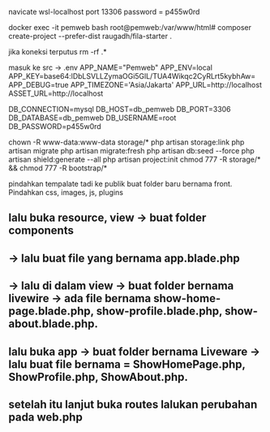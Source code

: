 navicate wsl-localhost
port 13306
password = p455w0rd

docker exec -it pemweb bash
root@pemweb:/var/www/html# composer create-project --prefer-dist raugadh/fila-starter .

jika koneksi terputus rm -rf .*

masuk ke src -> .env 
APP_NAME="Pemweb"
APP_ENV=local
APP_KEY=base64:lDbLSVLLZymaOGi5GlL/TUA4Wikqc2CyRLrt5kybhAw=
APP_DEBUG=true
APP_TIMEZONE='Asia/Jakarta'
APP_URL=http://localhost
ASSET_URL=http://localhost

DB_CONNECTION=mysql
DB_HOST=db_pemweb
DB_PORT=3306
DB_DATABASE=db_pemweb
DB_USERNAME=root
DB_PASSWORD=p455w0rd


chown -R www-data:www-data storage/*
php artisan storage:link
php artisan migrate
php artisan migrate:fresh
php artisan db:seed --force
php artisan shield:generate --all
php artisan project:init
chmod 777 -R storage/* && chmod 777 -R bootstrap/*

pindahkan tempalate tadi ke publik buat folder baru bernama front. Pindahkan css, images, js, plugins

## lalu buka resource, view -> buat folder components 
## -> lalu buat file yang bernama app.blade.php
## -> lalu di dalam view -> buat folder bernama livewire -> ada file bernama show-home-page.blade.php, show-profile.blade.php, show-about.blade.php.
## lalu buka app -> buat folder bernama Liveware -> lalu buat file bernama = ShowHomePage.php, ShowProfile.php, ShowAbout.php.
## setelah itu lanjut buka routes lalukan perubahan pada web.php